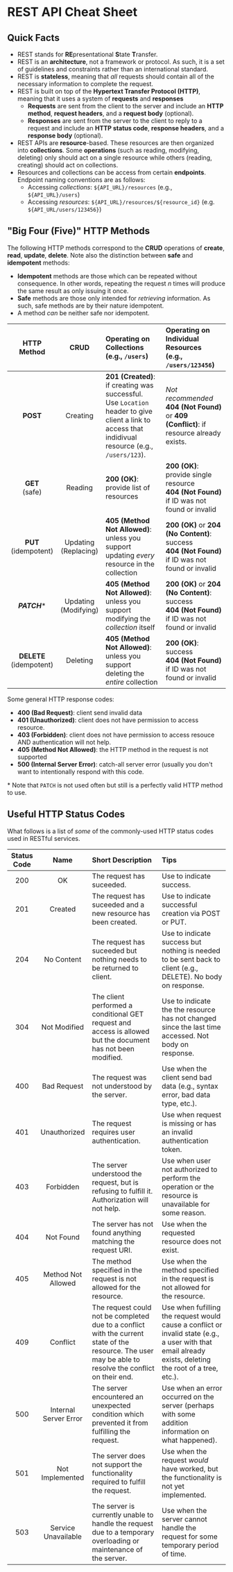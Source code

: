 # REST API Cheat Sheet

## Quick Facts

 * REST stands for **RE**presentational **S**tate **T**ransfer. 
 * REST is an **architecture**, not a framework or protocol. As such, it is a set of guidelines and constraints rather than an international standard.
 * REST is **stateless**, meaning that _all_ requests should contain all of the necessary information to complete the request.
 * REST is built on top of the **Hypertext Transfer Protocol (HTTP)**, meaning that it uses a system of **requests** and **responses**
   * **Requests** are sent from the client to the server and include an **HTTP method**, **request headers**, and a **request body** (optional).
   * **Responses** are sent from the server to the client to reply to a request and include an **HTTP status code**, **response headers**, and a **response body** (optional).
 * REST APIs are **resource**-based. These resources are then organized into **collections**. Some **operations** (such as reading, modifying, deleting) only should act on a single resource while others (reading, creating) should act on collections.
 * Resources and collections can be access from certain **endpoints**. Endpoint naming conventions are as follows:
   * Accessing _collections_: `${API_URL}/resources` (e.g., `${API_URL}/users`)
   * Accessing _resources_: `${API_URL}/resources/${resource_id}` (e.g. `${API_URL/users/123456}`)
   
## "Big Four (Five)" HTTP Methods

The following HTTP methods correspond to the **CRUD** operations of **create**, **read**, **update**, **delete**.
Note also the distinction between **safe** and **idempotent** methods:
 * **Idempotent** methods are those which can be repeated without consequence. In other words, repeating the request _n_ times will produce the same result as only issuing it once.
 * **Safe** methods are those only intended for _retrieving_ information. As such, safe methods are by their nature idempotent.
 * A method _can_ be neither safe nor idempotent.

| HTTP Method | CRUD | Operating on Collections<br/>(e.g., `/users`) | Operating on Individual Resources<br/>(e.g., `/users/123456`) |
| :---: | :---: | :--- | :--- |
| **POST**  | Creating  | **201 (Created)**: if creating was successful. <br/>Use `Location` header to give client a link to access that indidivual resource (e.g., `/users/123`). | _Not recommended_<br/>**404 (Not Found)** or **409 (Conflict)**: if resource already exists. |
| **GET**<br/>(safe)  | Reading | **200 (OK)**: provide list of resources | **200 (OK)**: provide single resource<br/>**404 (Not Found)** if ID was not found or invalid |
| **PUT**<br/>(idempotent) | Updating<br/>(Replacing) | **405 (Method Not Allowed)**: unless you support updating _every_ resource in the collection | **200 (OK)** or **204 (No Content)**: success<br/>**404 (Not Found)** if ID was not found or invalid |
| **_PATCH_*** | Updating<br/>(Modifying) | **405 (Method Not Allowed)**: unless you support modifying the _collection_ itself | **200 (OK)** or **204 (No Content)**: success<br/>**404 (Not Found)** if ID was not found or invalid |
| **DELETE**<br/>(idempotent) | Deleting | **405 (Method Not Allowed)**: unless you support deleting the _entire_ collection | **200 (OK)**: success<br/>**404 (Not Found)** if ID was not found or invalid |

Some general HTTP response codes:
 * **400 (Bad Request)**: client send invalid data
 * **401 (Unauthorized)**: client does not have permission to access resource.
 * **403 (Forbidden)**: client does not have permission to access resouce AND authentication will not help.
 * **405 (Method Not Allowed)**: the HTTP method in the request is not supported
 * **500 (Internal Server Error)**: catch-all server error (usually you don't want to intentionally respond with this code.

\* Note that `PATCH` is not used often but still is a perfectly valid HTTP method to use.

## Useful HTTP Status Codes

What follows is a list of _some_ of the commonly-used HTTP status codes used in RESTful services.

| Status Code | Name | Short Description | Tips |
| :---: | :---: | :--- | :--- |
| 200 | OK | The request has suceeded. | Use to indicate success. |
| 201 | Created | The request has suceeded and a new resource has been created. | Use to indicate successful creation via POST or PUT. |
| 204 | No Content | The request has suceeded but nothing needs to be returned to client. | Use to indicate success but nothing is needed to be sent back to client (e.g., DELETE). No body on response. |
| 304 | Not Modified | The client performed a conditional GET request and access is allowed but the document has not been modified. | Use to indicate the the resource has not changed since the last time accessed. Not body on response. |
| 400 | Bad Request | The request was not understood by the server. | Use when the client send bad data (e.g., syntax error, bad data type, etc.). |
| 401 | Unauthorized | The request requires user authentication. | Use when request is missing or has an invalid authentication token. | 
| 403 | Forbidden | The server understood the request, but is refusing to fulfill it. Authorization will not help. | Use when user not authorized to perform the operation or the resource is unavailable for some reason. | 
| 404 | Not Found | The server has not found anything matching the request URI. | Use when the requested resource does not exist. |
| 405 | Method Not Allowed | The method specified in the request is not allowed for the resource. | Use when the method specified in the request is not allowed for the resource. |
| 409 | Conflict | The request could not be completed due to a conflict with the current state of the resource. The user may be able to resolve the conflict on their end. | Use when fufilling the request would cause a conflict or invalid state (e.g., a user with that email already exists, deleting the root of a tree, etc.). |
| 500 | Internal Server Error | The server encountered an unexpected condition which prevented it from fulfilling the request. | Use when an error occurred on the server (perhaps with some addition information on what happened). | 
| 501 | Not Implemented | The server does not support the functionality required to fulfill the request. | Use when the request _would_ have worked, but the functionality is not yet implemented.
| 503 | Service Unavailable | The server is currently unable to handle the request due to a temporary overloading or maintenance of the server. | Use when the server cannot handle the request for some temporary period of time. | 
